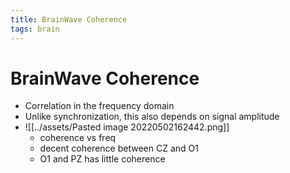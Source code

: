 ```yaml
---
title: BrainWave Coherence
tags: brain
---
```


# BrainWave Coherence
- Correlation in the frequency domain
- Unlike synchronization, this also depends on signal amplitude
- ![[../assets/Pasted image 20220502162442.png]]
	- coherence vs freq
	- decent coherence between CZ and O1
	- O1 and PZ has little coherence


















